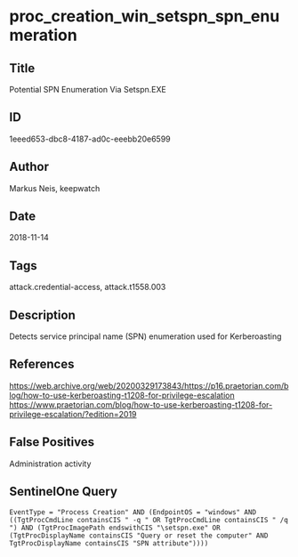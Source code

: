 # proc_creation_win_setspn_spn_enumeration

## Title
Potential SPN Enumeration Via Setspn.EXE

## ID
1eeed653-dbc8-4187-ad0c-eeebb20e6599

## Author
Markus Neis, keepwatch

## Date
2018-11-14

## Tags
attack.credential-access, attack.t1558.003

## Description
Detects service principal name (SPN) enumeration used for Kerberoasting

## References
https://web.archive.org/web/20200329173843/https://p16.praetorian.com/blog/how-to-use-kerberoasting-t1208-for-privilege-escalation
https://www.praetorian.com/blog/how-to-use-kerberoasting-t1208-for-privilege-escalation/?edition=2019

## False Positives
Administration activity

## SentinelOne Query
```
EventType = "Process Creation" AND (EndpointOS = "windows" AND ((TgtProcCmdLine containsCIS " -q " OR TgtProcCmdLine containsCIS " /q ") AND (TgtProcImagePath endswithCIS "\setspn.exe" OR (TgtProcDisplayName containsCIS "Query or reset the computer" AND TgtProcDisplayName containsCIS "SPN attribute"))))

```